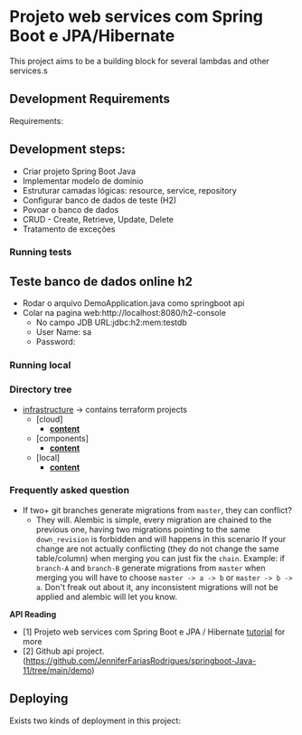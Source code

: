 # Projeto web services com Spring Boot e JPA/Hibernate 

This project aims to be a building block for several lambdas and other services.s

## Development Requirements

Requirements:



## Development steps:

- Criar projeto Spring Boot Java
- Implementar modelo de domínio
- Estruturar camadas lógicas: resource, service, repository
- Configurar banco de dados de teste (H2)
- Povoar o banco de dados
- CRUD - Create, Retrieve, Update, Delete
- Tratamento de exceções 

### Running tests
## Teste banco de dados online h2
* Rodar o arquivo DemoApplication.java como springboot api
* Colar na pagina web:http://localhost:8080/h2-console
  * No campo JDB URL:jdbc:h2:mem:testdb
  * User Name: sa
  * Password:


### Running local



### Directory tree

* [infrastructure](./infrastructure) -> contains terraform projects
    * [cloud]
        * [**content**](./infrastructure/cloud)
    * [components]
        * [**content**](./infrastructure/components)
    * [local]
        * [**content**](./infrastructure/local)


### Frequently asked question

- If two+ git branches generate migrations from `master`, they can conflict?
    - They will. Alembic is simple, every migration are chained to the previous one,
      having two migrations pointing to the same `down_revision` is forbidden and will happens in this scenario
      If your change are not actually conflicting (they do not change the same table/column) when merging you can just fix the `chain`.
      Example: if `branch-A` and `branch-B` generate migrations from `master`
      when merging you will have to choose `master -> a -> b` or `master -> b -> a`.
      Don't freak out about it, any inconsistent migrations will not be applied and alembic will let you know.

**API Reading**
- [1] Projeto web services com Spring Boot e JPA / Hibernate  [tutorial](file:///home/jennifer/Downloads/Projeto-web-services-Spring-Boot-JPA%20(1).pdf) for more
- [2] Github api project. (https://github.com/JenniferFariasRodrigues/springboot-Java-11/tree/main/demo)

## Deploying

Exists two kinds of deployment in this project:





